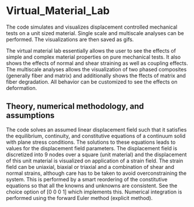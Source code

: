 # Virtual_Material_Lab
The code simulates and visualizes displacement controlled mechanical tests on a unit sized material. Single scale and multiscale analyses can be performed. The visualizations are then saved as gifs.   

The virtual material lab essentially allows the user to see the effects of simple and complex material properties on pure mechanical tests. It also shows the effects of normal and shear straining as well as coupling effects. The multiscale analyses allows the visualization of two phased composites (generally fiber and matrix) and additionally shows the ffects of matrix and fiber degradation. All behavior can be customized to see the effects on deformation. 

## Theory, numerical methodology, and assumptions
The code solves an assumed linear displacement field such that it satisfies the equilibrium, continuity, and constitutive equations of a continuum solid with plane stress conditions. The solutions to these equations leads to values for the displacement field parameters. The displacement field is discretized into 9 nodes over a square (unit material) and the displacement of this unit material is visualized on application of a strain field. The strain field can be uniaxial, biaxial or triaxial and a combination of shear and normal strains, although care has to be taken to avoid overconstraining the system. This is performed by a smart reordering of the constitutive equations so that all the knowns and unknowns are consistent. See the choice option of [0 0 0 1] which implements this. Numerical integration is performed using the forward Euler method (explicit method).   
